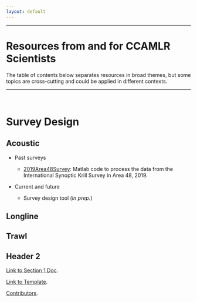 ```yaml
---
layout: default
---
```


------------------------------------------------------------------------

# Resources from and for CCAMLR Scientists

The table of contents below separates resources in broad themes,
but some topics are cross-cutting and could be applied in different contexts.

------------------------------------------------------------------------

<br>

# Survey Design


##	Acoustic

- Past surveys
  - [2019Area48Survey](https://github.com/ccamlr/2019Area48Survey): Matlab code to process the data from the International Synoptic Krill Survey in Area 48, 2019.
  
- Current and future
  - Survey design tool (*In prep.*)


## Longline

## Trawl


## Header 2


[Link to Section 1 Doc](./section1doc.html).

[Link to Template](./TemplateForIndex.html).

[Contributors](./Contributors.html).